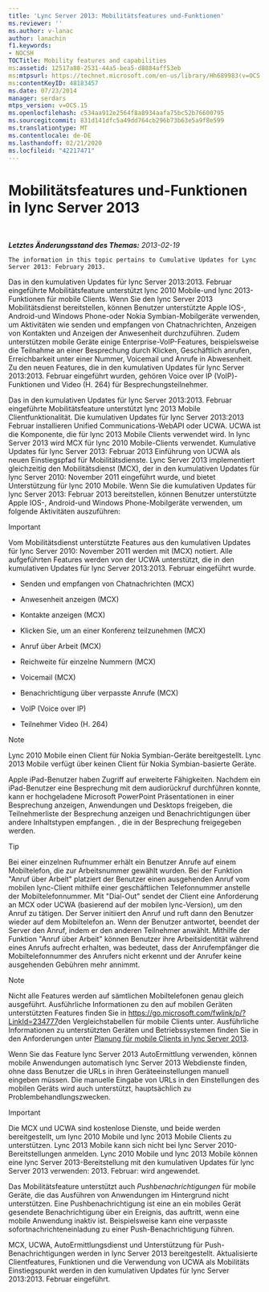 ```yaml
---
title: 'Lync Server 2013: Mobilitätsfeatures und-Funktionen'
ms.reviewer: ''
ms.author: v-lanac
author: lanachin
f1.keywords:
- NOCSH
TOCTitle: Mobility features and capabilities
ms:assetid: 12517a88-2531-44a5-bea5-d8884aff53eb
ms:mtpsurl: https://technet.microsoft.com/en-us/library/Hh689983(v=OCS.15)
ms:contentKeyID: 48183457
ms.date: 07/23/2014
manager: serdars
mtps_version: v=OCS.15
ms.openlocfilehash: c534aa912e2564f8a8934aafa75bc52b76600795
ms.sourcegitcommit: 831d141dfc5a49dd764cb296b73b63e5a9f8e599
ms.translationtype: MT
ms.contentlocale: de-DE
ms.lasthandoff: 02/21/2020
ms.locfileid: "42217471"
---
```

<div data-xmlns="http://www.w3.org/1999/xhtml">

<div class="topic" data-xmlns="http://www.w3.org/1999/xhtml" data-msxsl="urn:schemas-microsoft-com:xslt" data-cs="https://msdn.microsoft.com/">

<div data-asp="https://msdn2.microsoft.com/asp">

# <a name="mobility-features-and-capabilities-in-lync-server-2013"></a>Mobilitätsfeatures und-Funktionen in lync Server 2013

</div>

<div id="mainSection">

<div id="mainBody">

<span> </span>

_**Letztes Änderungsstand des Themas:** 2013-02-19_

    The information in this topic pertains to Cumulative Updates for Lync Server 2013: February 2013.

Das in den kumulativen Updates für lync Server 2013:2013. Februar eingeführte Mobilitätsfeature unterstützt lync 2010 Mobile-und lync 2013-Funktionen für mobile Clients. Wenn Sie den lync Server 2013 Mobilitätsdienst bereitstellen, können Benutzer unterstützte Apple IOS-, Android-und Windows Phone-oder Nokia Symbian-Mobilgeräte verwenden, um Aktivitäten wie senden und empfangen von Chatnachrichten, Anzeigen von Kontakten und Anzeigen der Anwesenheit durchzuführen. Zudem unterstützen mobile Geräte einige Enterprise-VoIP-Features, beispielsweise die Teilnahme an einer Besprechung durch Klicken, Geschäftlich anrufen, Erreichbarkeit unter einer Nummer, Voicemail und Anrufe in Abwesenheit. Zu den neuen Features, die in den kumulativen Updates für lync Server 2013:2013. Februar eingeführt wurden, gehören Voice over IP (VoIP)-Funktionen und Video (H. 264) für Besprechungsteilnehmer.

Das in den kumulativen Updates für lync Server 2013:2013. Februar eingeführte Mobilitätsfeature unterstützt lync 2013 Mobile Clientfunktionalität. Die kumulativen Updates für lync Server 2013:2013 Februar installieren Unified Communications-WebAPI oder UCWA. UCWA ist die Komponente, die für lync 2013 Mobile Clients verwendet wird. In lync Server 2013 wird MCX für lync 2010 Mobile-Clients verwendet. Kumulative Updates für lync Server 2013: Februar 2013 Einführung von UCWA als neuen Einstiegspfad für Mobilitätsdienste. Lync Server 2013 implementiert gleichzeitig den Mobilitätsdienst (MCX), der in den kumulativen Updates für lync Server 2010: November 2011 eingeführt wurde, und bietet Unterstützung für lync 2010 Mobile. Wenn Sie die kumulativen Updates für lync Server 2013: Februar 2013 bereitstellen, können Benutzer unterstützte Apple IOS-, Android-und Windows Phone-Mobilgeräte verwenden, um folgende Aktivitäten auszuführen:

<div>


> [!IMPORTANT]  
> Vom Mobilitätsdienst unterstützte Features aus den kumulativen Updates für lync Server 2010: November 2011 werden mit (MCX) notiert. Alle aufgeführten Features werden von der UCWA unterstützt, die in den kumulativen Updates für lync Server 2013:2013. Februar eingeführt wurde.



</div>

  - Senden und empfangen von Chatnachrichten (MCX)

  - Anwesenheit anzeigen (MCX)

  - Kontakte anzeigen (MCX)

  - Klicken Sie, um an einer Konferenz teilzunehmen (MCX)

  - Anruf über Arbeit (MCX)

  - Reichweite für einzelne Nummern (MCX)

  - Voicemail (MCX)

  - Benachrichtigung über verpasste Anrufe (MCX)

  - VoIP (Voice over IP)

  - Teilnehmer Video (H. 264)

<div>


> [!NOTE]  
> Lync 2010 Mobile einen Client für Nokia Symbian-Geräte bereitgestellt. Lync 2013 Mobile verfügt über keinen Client für Nokia Symbian-basierte Geräte.



</div>

Apple iPad-Benutzer haben Zugriff auf erweiterte Fähigkeiten. Nachdem ein iPad-Benutzer eine Besprechung mit dem audiorückruf durchführen konnte, kann er hochgeladene Microsoft PowerPoint Präsentationen in einer Besprechung anzeigen, Anwendungen und Desktops freigeben, die Teilnehmerliste der Besprechung anzeigen und Benachrichtigungen über andere Inhaltstypen empfangen. , die in der Besprechung freigegeben werden.

<div>


> [!TIP]  
> Bei einer einzelnen Rufnummer erhält ein Benutzer Anrufe auf einem Mobiltelefon, die zur Arbeitsnummer gewählt wurden. Bei der Funktion "Anruf über Arbeit" platziert der Benutzer einen ausgehenden Anruf vom mobilen lync-Client mithilfe einer geschäftlichen Telefonnummer anstelle der Mobiltelefonnummer. Mit "Dial-Out" sendet der Client eine Anforderung an MCX oder UCWA (basierend auf der mobilen lync-Version), um den Anruf zu tätigen. Der Server initiiert den Anruf und ruft dann den Benutzer wieder auf dem Mobiltelefon an. Wenn der Benutzer antwortet, beendet der Server den Anruf, indem er den anderen Teilnehmer anwählt. Mithilfe der Funktion "Anruf über Arbeit" können Benutzer ihre Arbeitsidentität während eines Anrufs aufrecht erhalten, was bedeutet, dass der Anrufempfänger die Mobiltelefonnummer des Anrufers nicht erkennt und der Anrufer keine ausgehenden Gebühren mehr annimmt.



</div>

<div>


> [!NOTE]  
> Nicht alle Features werden auf sämtlichen Mobiltelefonen genau gleich ausgeführt. Ausführliche Informationen zu den auf mobilen Geräten unterstützten Features finden Sie in <A href="https://go.microsoft.com/fwlink/p/?linkid=234777">https://go.microsoft.com/fwlink/p/?LinkId=234777</A>den Vergleichstabellen für mobile Clients unter. Ausführliche Informationen zu unterstützten Geräten und Betriebssystemen finden Sie in den Anforderungen unter <A href="lync-server-2013-planning-for-mobile-clients.md">Planung für mobile Clients in lync Server 2013</A>.



</div>

Wenn Sie das Feature lync Server 2013 AutoErmittlung verwenden, können mobile Anwendungen automatisch lync Server 2013 Webdienste finden, ohne dass Benutzer die URLs in ihren Geräteeinstellungen manuell eingeben müssen. Die manuelle Eingabe von URLs in den Einstellungen des mobilen Geräts wird auch unterstützt, hauptsächlich zu Problembehandlungszwecken.

<div>


> [!IMPORTANT]  
> Die MCX und UCWA sind ﻿kostenlose Dienste, und beide werden bereitgestellt, um lync 2010 Mobile und lync 2013 Mobile Clients zu unterstützen. Lync 2013 Mobile kann sich nicht bei lync Server 2010-Bereitstellungen anmelden. Lync 2010 Mobile und lync 2013 Mobile können eine lync Server 2013-Bereitstellung mit den kumulativen Updates für lync Server 2013 verwenden: 2013. Februar: wird angewendet.



</div>

Das Mobilitätsfeature unterstützt auch *Pushbenachrichtigungen* für mobile Geräte, die das Ausführen von Anwendungen im Hintergrund nicht unterstützen. Eine Pushbenachrichtigung ist eine an ein mobiles Gerät gesendete Benachrichtigung über ein Ereignis, das auftritt, wenn eine mobile Anwendung inaktiv ist. Beispielsweise kann eine verpasste sofortnachrichteneinladung zu einer Push-Benachrichtigung führen.

MCX, UCWA, AutoErmittlungsdienst und Unterstützung für Push-Benachrichtigungen werden in lync Server 2013 bereitgestellt. Aktualisierte Clientfeatures, Funktionen und die Verwendung von UCWA als Mobilitäts Einstiegspunkt werden in den kumulativen Updates für lync Server 2013:2013. Februar eingeführt.

</div>

<span> </span>

</div>

</div>

</div>

